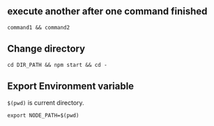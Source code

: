 ## execute another after one command finished

```
command1 && command2
```

## Change directory

```
cd DIR_PATH && npm start && cd -
```

## Export Environment variable

`$(pwd)` is current directory.

```
export NODE_PATH=$(pwd)
```

